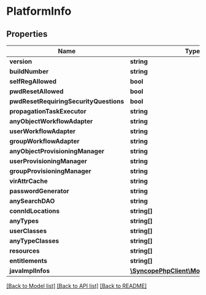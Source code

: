 # PlatformInfo

## Properties
Name | Type | Description | Notes
------------ | ------------- | ------------- | -------------
**version** | **string** |  | [optional] 
**buildNumber** | **string** |  | [optional] 
**selfRegAllowed** | **bool** |  | [optional] 
**pwdResetAllowed** | **bool** |  | [optional] 
**pwdResetRequiringSecurityQuestions** | **bool** |  | [optional] 
**propagationTaskExecutor** | **string** |  | [optional] 
**anyObjectWorkflowAdapter** | **string** |  | [optional] 
**userWorkflowAdapter** | **string** |  | [optional] 
**groupWorkflowAdapter** | **string** |  | [optional] 
**anyObjectProvisioningManager** | **string** |  | [optional] 
**userProvisioningManager** | **string** |  | [optional] 
**groupProvisioningManager** | **string** |  | [optional] 
**virAttrCache** | **string** |  | [optional] 
**passwordGenerator** | **string** |  | [optional] 
**anySearchDAO** | **string** |  | [optional] 
**connIdLocations** | **string[]** |  | [optional] 
**anyTypes** | **string[]** |  | [optional] 
**userClasses** | **string[]** |  | [optional] 
**anyTypeClasses** | **string[]** |  | [optional] 
**resources** | **string[]** |  | [optional] 
**entitlements** | **string[]** |  | [optional] 
**javaImplInfos** | [**\SyncopePhpClient\Model\JavaImplInfo[]**](JavaImplInfo.md) |  | [optional] 

[[Back to Model list]](../README.md#documentation-for-models) [[Back to API list]](../README.md#documentation-for-api-endpoints) [[Back to README]](../README.md)


